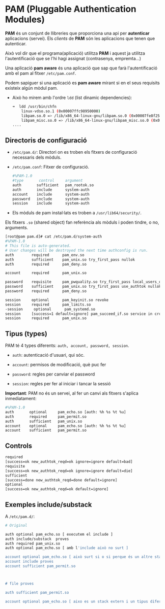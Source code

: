 # PAM (Pluggable Authentication Modules)

**PAM** és un conjunt de llibreries que proporciona una api per **autenticar** aplicacions (servei). Els *clients* de **PAM** són les aplicacions que tenen que autenticar.

Això vol dir que el programa(aplicació) utilitza **PAM** i aquest ja utilitza l'autentificació que se l'hi hagi assignat (contrasenya, empremta...)

Una aplicació **pam aware** és una aplicació que sap que farà l'autentificació amb el pam al fitxer `/etc/pam.conf`.

Podem sapiguer si una aplicació es **pam aware** mirant si en el seus requisits existeix algún mòdul pam.

* Això ho mirem amb l'ordre `ldd` (list dinamic dependencies):
  
  ```bash
  ➜  ldd /usr/bin/chfn     
      linux-vdso.so.1 (0x00007ffc98950000)
      libpam.so.0 => /lib/x86_64-linux-gnu/libpam.so.0 (0x00007fe8f2566000)
      libpam_misc.so.0 => /lib/x86_64-linux-gnu/libpam_misc.so.0 (0x00007fe8f2561000)
  ....
  ```

## Directoris de configuració

* `/etc/pam.d/`: Directori on es troben els fitxers de configuració necessaris dels mòduls.

* `/etc/pam.conf`: Fitxer de configuració.
  
  ```bash
  #%PAM-1.0
  #type       control     argument
  auth       sufficient   pam_rootok.so
  auth       include      system-auth
  account    include      system-auth
  password   include      system-auth
  session    include      system-auth
  ```

* Els mòduls de pam instal·lats es troben a `/usr/lib64/security/`.

Els fitxers `.so` (shared object) fan referència als mòduls i poden tindre, o no, arguments.

```bash
[root@pam pam.d]# cat /etc/pam.d/system-auth 
#%PAM-1.0
# This file is auto-generated.
# User changes will be destroyed the next time authconfig is run.
auth        required      pam_env.so
auth        sufficient    pam_unix.so try_first_pass nullok
auth        required      pam_deny.so

account     required      pam_unix.so

password    requisite     pam_pwquality.so try_first_pass local_users_only retry=3 authtok_type=
password    sufficient    pam_unix.so try_first_pass use_authtok nullok sha512 shadow
password    required      pam_deny.so

session     optional      pam_keyinit.so revoke
session     required      pam_limits.so
-session     optional      pam_systemd.so
session     [success=1 default=ignore] pam_succeed_if.so service in crond quiet use_uid
session     required      pam_unix.so
```

## Tipus (types)

PAM té 4 types diferents: `auth, account, password, session`.

* `auth`: autenticació d'usuari, qui sóc.

* `account`: permisos de modificació, què puc fer

* `password`: regles per canviar el password

* `session`: regles per fer al iniciar i tancar la sessió

**Important**: PAM no és un servei, al fer un canvi als fitxers s'aplica inmediatament:

```bash
#%PAM-1.0
auth       optional     pam_echo.so [auth: %h %s %t %u]
auth       required     pam_permit.so
auth       sufficient   pam_unix.so
account    optional     pam_echo.so [auth: %h %s %t %u]
account    sufficient   pam_permit.so
```

## Controls

```bash
required
[success=ok new_authtok_reqd=ok ignore=ignore default=bad]
requisite
[success=ok new_authtok_reqd=ok ignore=ignore default=die]
sufficient
[success=done new_authtok_reqd=done default=ignore]
optional
[success=ok new_authtok_reqd=ok default=ignore]
```



## Exemples include/substack

A `/etc/pam.d/`:

```bash
# Original

auth optional pam_echo.so [ executem el include ]
auth include/substack  proves
auth required pam_unix.so
auth optional pam_echo.so [ amb l'include això no surt ]

account optional pam_echo.so [ això surt si o si perque és un altre stack ]
account include proves
account sufficient pam_permit.so



# file proves

auth sufficient pam_permit.so

account optional pam_echo.so [ aixo es un stack extern i un tipus diferent a auth ]
```
